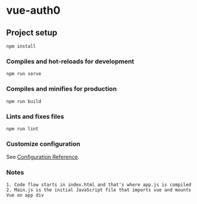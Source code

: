 # vue-auth0

## Project setup
```
npm install
```

### Compiles and hot-reloads for development
```
npm run serve
```

### Compiles and minifies for production
```
npm run build
```

### Lints and fixes files
```
npm run lint
```

### Customize configuration
See [Configuration Reference](https://cli.vuejs.org/config/).


### Notes
```
1. Code flow starts in index.html and that's where app.js is compiled
2. Main.js is the initial JavaScript file that imports vue and mounts Vue on app div
```
